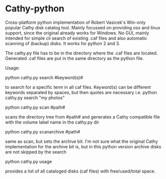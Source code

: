 # Cathy-python
Cross-platform python implementation of Robert Vasicek's Win-only popular Cathy disk catalog tool. Mainly focussed on providing osx and linux support, since the original already works for Windows. No GUI, mainly intended for simple cli search of existing .caf files and also automatic scanning of (backup) disks. It works for python 2 and 3.

The cathy.py file has to be in the directory where the .caf files are located. Generated .caf files are put in the same directory as the python file.

Usage:

python cathy.py search #keyword(s)#
  
  to search for a specific term in all caf files. Keyword(s) can be different keywords separated by spaces, but then quotes are necessary
  i.e. python cathy.py search "my photos"
  
python cathy.py scan #path#
  
  scans the directory tree from #path# and generates a Cathy compatible file with the volume label name in the cathy.py dir
  
python cathy.py scanarchive #path#
  
  same as scan, but sets the archive bit. I'm not sure what the original Cathy implementation for the archive bit is,
  but in this python version archive disks are not skipped by the search

python cathy.py usage

  provides a list of all cataloged disks (caf files) with free/used/total space.
